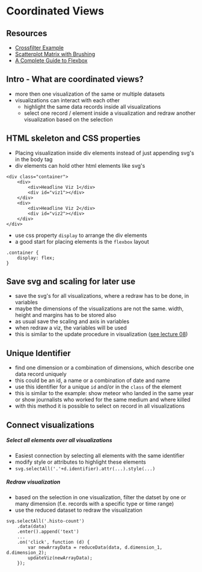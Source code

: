 # Coordinated Views

## Resources

* [Crossfilter Example](http://square.github.io/crossfilter/)
* [Scatterplot Matrix with Brushing](https://bl.ocks.org/mbostock/4063663)
* [A Complete Guide to Flexbox](https://css-tricks.com/snippets/css/a-guide-to-flexbox/)

## Intro - What are coordinated views?

* more then one visualization of the same or multiple datasets
* visualizations can interact with each other 
    - highlight the same data records inside all visualizations
    - select one record / element inside a visualization and redraw another visualization based on the selection 

## HTML skeleton and CSS properties

* Placing visualization inside div elements instead of just appending svg's in the body tag
* div elements can hold other html elements like svg's

```
<div class="container">
    <div>
        <div>Headline Viz 1</div>
        <div id="viz1"></div>
    </div>
    <div>
        <div>Headline Viz 2</div>
        <div id="viz2"></div>
    </div>
</div>
```

* use css property `display` to arrange the div elements
* a good start for placing elements is the `flexbox` layout 

```
.container {
    display: flex;
}
```

## Save svg and scaling for later use 

* save the svg's for all visualizations, where a redraw has to be done, in variables
* maybe the dimensions of the visualizations are not the same. width, height and margins has to be stored also
* as usual save the scaling and axis in variables 
* when redraw a viz, the variables will be used
* this is similar to the update procedure in visualization ([see lecture 08](https://github.com/Letty/infovis-with-d3js/blob/master/08_changing_data/08_changing_data.md))

## Unique Identifier

* find one dimension or a combination of dimensions, which describe one data record uniquely
* this could be an id, a name or a combination of date and name
* use this identifier for a unique `id` and/or in the `class` of the element
* this is similar to the example: show meteor who landed in the same year or show journalists who worked for the same medium and where killed
* with this method it is possible to select on record in all visualizations

## Connect visualizations

##### Select all elements over all visualizations

* Easiest connection by selecting all elements with the same identifier 
* modify style or attributes to highlight these elements
* `svg.selectAll('.'+d.identifier).attr(...).style(...)`

##### Redraw visualization

* based on the selection in one visualization, filter the datset by one or many dimension (f.e. records with a specific type or time range)
* use the reduced dataset to redraw the visualization 

```
svg.selectAll('.histo-count')
    .data(data)
    .enter().append('text')
    ...
    .on('click', function (d) {
        var newArrayData = reduceData(data, d.dimension_1, d.dimension_2);
        updateViz(newArrayData);
    });
```
